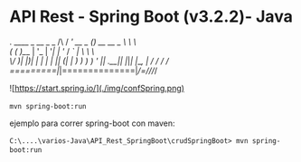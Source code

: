 # API Rest - Spring Boot (v3.2.2)- Java

  .   ____          _            __ _ _
 /\\ / ___'_ __ _ _(_)_ __  __ _ \ \ \ \
( ( )\___ | '_ | '_| | '_ \/ _` | \ \ \ \
 \\/  ___)| |_)| | | | | || (_| |  ) ) ) )
  '  |____| .__|_| |_|_| |_\__, | / / / /
 =========|_|==============|___/=/_/_/_/


![https://start.spring.io/](./img/confSpring.png)

`mvn spring-boot:run`


ejemplo para correr spring-boot con maven:
```
C:\....\varios-Java\API_Rest_SpringBoot\crudSpringBoot> mvn spring-boot:run
```